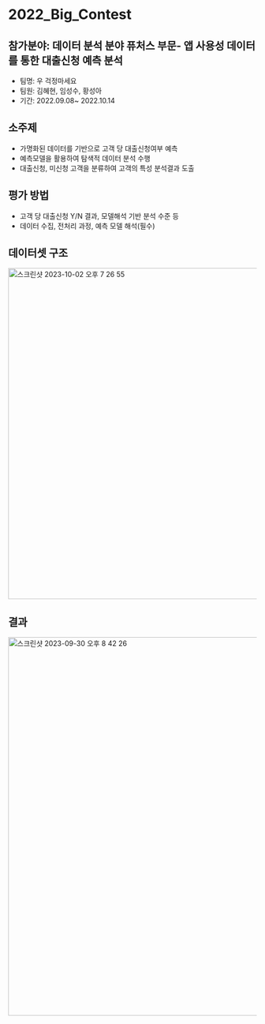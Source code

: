 # 2022_Big_Contest
## 참가분야: 데이터 분석 분야 퓨처스 부문- 앱 사용성 데이터를 통한 대출신청 예측 분석
- 팀명: 우 걱정마세요
- 팀원: 김혜현, 임성수, 황성아
- 기간: 2022.09.08~ 2022.10.14

## 소주제
- 가명화된 데이터를 기반으로 고객 당 대출신청여부 예측
- 예측모델을 활용하여 탐색적 데이터 분석 수행
- 대출신청, 미신청 고객을 분류하여 고객의 특성 분석결과 도출

## 평가 방법
- 고객 당 대출신청 Y/N 결과, 모델해석 기반 분석 수준 등
- 데이터 수집, 전처리 과정, 예측 모델 해석(필수)
  
## 데이터셋 구조
<img width="671" alt="스크린샷 2023-10-02 오후 7 26 55" src="https://github.com/SungaHwang/2022_Big_Contest/assets/74399508/e3812438-be4a-4865-9487-315dab5398c2">

## 결과
<img width="767" alt="스크린샷 2023-09-30 오후 8 42 26" src="https://github.com/SungaHwang/2022_Big_Contest/assets/74399508/cf5597d5-1aa7-402a-8466-394fe37e76d3">
